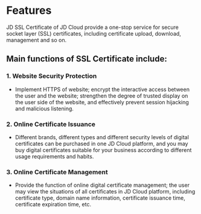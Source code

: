 # Features

JD SSL Certificate of JD Cloud provide a one-stop service for secure socket layer (SSL) certificates, including certificate upload, download, management and so on.

## Main functions of SSL Certificate include:

### 1. Website Security Protection
- Implement HTTPS of website; encrypt the interactive access between the user and the website; strengthen the degree of trusted display on the user side of the website, and effectively prevent session hijacking and malicious listening.

### 2. Online Certificate Issuance
- Different brands, different types and different security levels of digital certificates can be purchased in one JD Cloud platform, and you may buy digital certificates suitable for your business according to different usage requirements and habits.

### 3. Online Certificate Management
- Provide the function of online digital certificate management; the user may view the situations of all certificates in JD Cloud platform, including certificate type, domain name information, certificate issuance time, certificate expiration time, etc.



